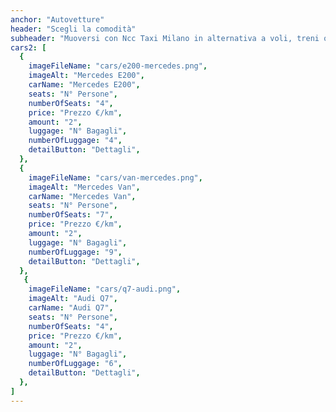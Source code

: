 ```yaml
---
anchor: "Autovetture"
header: "Scegli la comodità"
subheader: "Muoversi con Ncc Taxi Milano in alternativa a voli, treni o noleggio auto significa evitare la folla e stare al sicuro durante l'intero viaggio. Invece di sopportare lunghe code e svariate chiamate prima ancora di partire, goditi il comfort di un veicolo privato e di prima qualità. Con noi la comodità dei tuoi spostamenti è più confortevole che mai, i nostri autisti garantiscono totale discrezione lasciandoti lo spazio e la privacy di cui hai bisogno per offrirti il miglior viaggio possibile."
cars2: [
  {
    imageFileName: "cars/e200-mercedes.png",
    imageAlt: "Mercedes E200",
    carName: "Mercedes E200",
    seats: "N° Persone",
    numberOfSeats: "4",
    price: "Prezzo €/km",
    amount: "2",
    luggage: "N° Bagagli",
    numberOfLuggage: "4",
    detailButton: "Dettagli", 
  },
  {
    imageFileName: "cars/van-mercedes.png",
    imageAlt: "Mercedes Van",
    carName: "Mercedes Van",
    seats: "N° Persone",
    numberOfSeats: "7",
    price: "Prezzo €/km",
    amount: "2",
    luggage: "N° Bagagli",
    numberOfLuggage: "9",
    detailButton: "Dettagli", 
  },
   {
    imageFileName: "cars/q7-audi.png",
    imageAlt: "Audi Q7",
    carName: "Audi Q7",
    seats: "N° Persone",
    numberOfSeats: "4",
    price: "Prezzo €/km",
    amount: "2",
    luggage: "N° Bagagli",
    numberOfLuggage: "6",
    detailButton: "Dettagli", 
  },
]
---
```

